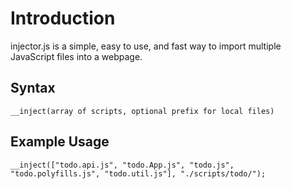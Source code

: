 <h1>Introduction</h1>
<p>injector.js is a simple, easy to use, and fast way to import multiple
JavaScript files into a webpage.</p>

<h2>Syntax</h2>
<code>__inject(array of scripts, optional prefix for local files)</code>

<h2>Example Usage</h2>
<code>__inject(["todo.api.js", "todo.App.js", "todo.js", "todo.polyfills.js", "todo.util.js"], "./scripts/todo/");</code>


